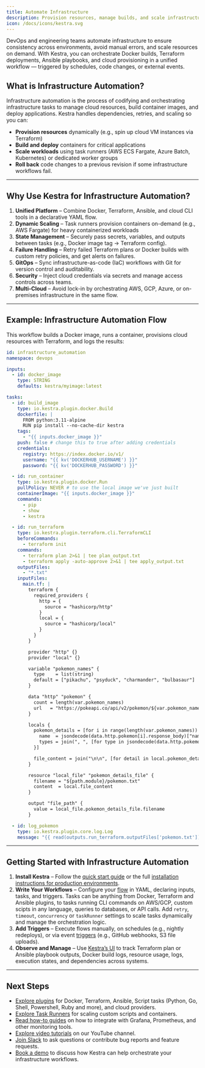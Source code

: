 ```yaml
---
title: Automate Infrastructure
description: Provision resources, manage builds, and scale infrastructure workflows
icon: /docs/icons/kestra.svg
---
```


DevOps and engineering teams automate infrastructure to ensure consistency across environments, avoid manual errors, and scale resources on demand. With Kestra, you can orchestrate Docker builds, Terraform deployments, Ansible playbooks, and cloud provisioning in a unified workflow — triggered by schedules, code changes, or external events.

## What is Infrastructure Automation?

Infrastructure automation is the process of codifying and orchestrating infrastructure tasks to manage cloud resources, build container images, and deploy applications. Kestra handles dependencies, retries, and scaling so you can:
- **Provision resources** dynamically (e.g., spin up cloud VM instances via Terraform)
- **Build and deploy** containers for critical applications
- **Scale workloads** using task runners (AWS ECS Fargate, Azure Batch, Kubernetes) or dedicated worker groups
- **Roll back** code changes to a previous revision if some infrastructure workflows fail.

---

## Why Use Kestra for Infrastructure Automation?

1. **Unified Platform** – Combine Docker, Terraform, Ansible, and cloud CLI tools in a declarative YAML flow.
2. **Dynamic Scaling** – Task runners provision containers on-demand (e.g., AWS Fargate) for heavy containerized workloads
3. **State Management** – Securely pass secrets, variables, and outputs between tasks (e.g., Docker image tag → Terraform config).
4. **Failure Handling** – Retry failed Terraform plans or Docker builds with custom retry policies, and get alerts on failures.
5. **GitOps** – Sync infrastructure-as-code (IaC) workflows with Git for version control and auditability.
6. **Security** – Inject cloud credentials via secrets and manage access controls across teams.
7. **Multi-Cloud** – Avoid lock-in by orchestrating AWS, GCP, Azure, or on-premises infrastructure in the same flow.

---

## Example: Infrastructure Automation Flow

This workflow builds a Docker image, runs a container, provisions cloud resources with Terraform, and logs the results:

```yaml
id: infrastructure_automation
namespace: devops

inputs:
  - id: docker_image
    type: STRING
    defaults: kestra/myimage:latest

tasks:
  - id: build_image
    type: io.kestra.plugin.docker.Build
    dockerfile: |
      FROM python:3.11-alpine
      RUN pip install --no-cache-dir kestra
    tags:
      - "{{ inputs.docker_image }}"
    push: false # change this to true after adding credentials
    credentials:
      registry: https://index.docker.io/v1/
      username: "{{ kv('DOCKERHUB_USERNAME') }}"
      password: "{{ kv('DOCKERHUB_PASSWORD') }}"

  - id: run_container
    type: io.kestra.plugin.docker.Run
    pullPolicy: NEVER # to use the local image we've just built
    containerImage: "{{ inputs.docker_image }}"
    commands:
      - pip
      - show
      - kestra

  - id: run_terraform
    type: io.kestra.plugin.terraform.cli.TerraformCLI
    beforeCommands:
      - terraform init
    commands:
      - terraform plan 2>&1 | tee plan_output.txt
      - terraform apply -auto-approve 2>&1 | tee apply_output.txt
    outputFiles:
      - "*.txt"
    inputFiles:
      main.tf: |
        terraform {
          required_providers {
            http = {
              source = "hashicorp/http"
            }
            local = {
              source = "hashicorp/local"
            }
          }
        }

        provider "http" {}
        provider "local" {}

        variable "pokemon_names" {
          type    = list(string)
          default = ["pikachu", "psyduck", "charmander", "bulbasaur"]
        }

        data "http" "pokemon" {
          count = length(var.pokemon_names)
          url   = "https://pokeapi.co/api/v2/pokemon/${var.pokemon_names[count.index]}"
        }

        locals {
          pokemon_details = [for i in range(length(var.pokemon_names)) : {
            name  = jsondecode(data.http.pokemon[i].response_body)["name"]
            types = join(", ", [for type in jsondecode(data.http.pokemon[i].response_body)["types"] : type["type"]["name"]])
          }]

          file_content = join("\n\n", [for detail in local.pokemon_details : "Name: ${detail.name}\nTypes: ${detail.types}"])
        }

        resource "local_file" "pokemon_details_file" {
          filename = "${path.module}/pokemon.txt"
          content  = local.file_content
        }

        output "file_path" {
          value = local_file.pokemon_details_file.filename
        }

  - id: log_pokemon
    type: io.kestra.plugin.core.log.Log
    message: "{{ read(outputs.run_terraform.outputFiles['pokemon.txt']) }}"
```

---

## Getting Started with Infrastructure Automation

1. **Install Kestra** – Follow the [quick start guide](../01.getting-started/01.quickstart.md) or the full [installation instructions for production environments](../02.installation/index.md).
2. **Write Your Workflows** – Configure your [flow](../03.tutorial/index.md) in YAML, declaring inputs, tasks, and triggers. Tasks can be anything from Docker, Terraform and Ansible plugins, to tasks running CLI commands on AWS/GCP, custom scipts in any language, queries to databases, or API calls. Add `retry`, `timeout`, `concurrency` or `taskRunner` settings to scale tasks dynamically and manage the orchestration logic.
3. **Add Triggers** – Execute flows manually, on schedules (e.g., nightly redeploys), or via event [triggers](../04.workflow-components/07.triggers/index.md) (e.g., GitHub webhooks, S3 file uploads).
4. **Observe and Manage** – Use [Kestra’s UI](../08.ui/index.md) to track Terraform plan or Ansible playbook outputs, Docker build logs, resource usage, logs, execution states, and dependencies across systems.

---

## Next Steps
- [Explore plugins](https://kestra.io/plugins) for Docker, Terraform, Ansible, Script tasks (Python, Go, Shell, Powershell, Ruby and more), and cloud providers.
- [Explore Task Runners](../06.enterprise/04.scalability/task-runners.md) for scaling custom scripts and containers.
- [Read how-to guides](../15.how-to-guides/index.md) on how to integrate with Grafana, Prometheus, and other monitoring tools.
- [Explore video tutorials](https://www.youtube.com/@kestra-io) on our YouTube channel.
- [Join Slack](https://kestra.io/slack) to ask questions or contribute bug reports and feature requests.
- [Book a demo](https://kestra.io/demo) to discuss how Kestra can help orchestrate your infrastructure workflows.
